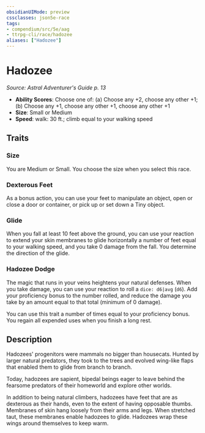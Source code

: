 ```yaml
---
obsidianUIMode: preview
cssclasses: json5e-race
tags:
- compendium/src/5e/aag
- ttrpg-cli/race/hadozee
aliases: ["Hadozee"]
---
```

# Hadozee
*Source: Astral Adventurer's Guide p. 13*  

- **Ability Scores**: Choose one of: (a) Choose any +2, choose any other +1; (b) Choose any +1, choose any other +1, choose any other +1
- **Size**: Small or Medium
- **Speed**: walk: 30 ft.; climb equal to your walking speed

## Traits

### Size

You are Medium or Small. You choose the size when you select this race.

### Dexterous Feet

As a bonus action, you can use your feet to manipulate an object, open or close a door or container, or pick up or set down a Tiny object.

### Glide

When you fall at least 10 feet above the ground, you can use your reaction to extend your skin membranes to glide horizontally a number of feet equal to your walking speed, and you take 0 damage from the fall. You determine the direction of the glide.

### Hadozee Dodge

The magic that runs in your veins heightens your natural defenses. When you take damage, you can use your reaction to roll a `dice: d6|avg` (`d6`). Add your proficiency bonus to the number rolled, and reduce the damage you take by an amount equal to that total (minimum of 0 damage).

You can use this trait a number of times equal to your proficiency bonus. You regain all expended uses when you finish a long rest.

## Description

Hadozees' progenitors were mammals no bigger than housecats. Hunted by larger natural predators, they took to the trees and evolved wing-like flaps that enabled them to glide from branch to branch.

Today, hadozees are sapient, bipedal beings eager to leave behind the fearsome predators of their homeworld and explore other worlds.

In addition to being natural climbers, hadozees have feet that are as dexterous as their hands, even to the extent of having opposable thumbs. Membranes of skin hang loosely from their arms and legs. When stretched taut, these membranes enable hadozees to glide. Hadozees wrap these wings around themselves to keep warm.